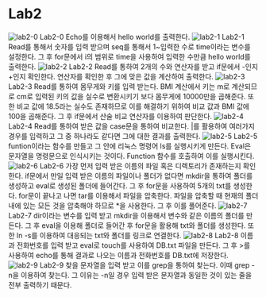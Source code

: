 # Lab2
 ![lab2-0](https://user-images.githubusercontent.com/67464990/144050638-828a6939-e9a6-4ea8-a6f1-b64533f8a379.PNG)
Lab2-0
Echo를 이용해서 hello world를 출력한다.
 ![lab2-1](https://user-images.githubusercontent.com/67464990/144050683-331e2028-2029-41a2-af14-7b2f21ac1b1e.PNG)
Lab2-1
Read를 통해서 숫자를 입력 받으며 seq를 통해서 1~입력한 수로 time이라는 변수를 설정한다. 그 후 for문에서 i의 범위로 time을 사용하여 입력한 수만큼 hello world를 출력한다.
 ![lab2-2](https://user-images.githubusercontent.com/67464990/144050700-f33264b6-4f33-4cca-a387-882efb29668e.PNG)
Lab2-2
Read를 통하여 2개의 수와 연산자를 받고 if문에서 -인지 +인지 확인한다. 연산자를 확인한 후 그에 맞은 값을 계산하여 출력한다.
![lab2-3](https://user-images.githubusercontent.com/67464990/144050710-05d5f4bc-0053-49f3-99f3-1df56f6b2dc6.PNG)
 Lab2-3
Read를 통하여 몸무게와 키를 입력 받는다. BMI 계산에서 키는 m로 계산되므로 cm로 입력된 키의 값을 실수로 변환시키기 보다 몸무게에 10000만을 곱해준다. 또한 비교 값에 18.5라는 실수도 존재하므로 이를 해결하기 위하여 비교 값과 BMI 값에 100을 곱해준다. 그 후 if문에서 산술 비교 연산자를 이용하여 판단한다.
![lab2-4](https://user-images.githubusercontent.com/67464990/144050717-f24e6cac-fba5-48fa-a0b8-6c9768af0fff.PNG)
Lab2-4
Read를 통하여 받은 값을 case문을 통하여 비교한다. |를 활용하여 여러가지 경우를 입력하고 그 중 하나라도 같다면 그에 대한 결과를 출력한다.
![lab2-5](https://user-images.githubusercontent.com/67464990/144050731-6531f253-3131-45e3-9e5b-08ac66539d73.PNG)
Lab2-5
funtion이라는 함수를 만들고 그 안에 리눅스 명령어 ls를 실행시키게 만든다. Eval은 문자열을 명령문으로 인식시키는 것이다. Function 함수를 호출하여 이를 실행시킨다.
![lab2-6](https://user-images.githubusercontent.com/67464990/144050737-12a4333a-1aac-4c6f-af78-eb971a29d9e1.PNG)
Lab2-6
가장 먼저 입력 받은 이름의 파일 혹은 디렉토리가 존재하는지 확인한다. if문에서 만일 입력 받은 이름의 파일이나 폴더가 없다면 mkdir을 통하여 폴더를 생성하고 eval로 생성된 폴더에 들어간다. 그 후 for문을 사용하여 5개의 txt를 생성한다. for문이 끝나고 나면 tar를 이용해서 파일을 압축한다. 파일을 압축할 때 현재의 폴더 내에 있는 모든 것을 압축해야 하므로 *을 사용한다. 그 후 이를 풀어준다.
![lab2-7](https://user-images.githubusercontent.com/67464990/144050746-b170aecc-8c9b-4e00-9aaa-35a67d8c9f9f.PNG)
Lab2-7
dir이라는 변수를 입력 받고 mkdir을 이용해서 변수와 같은 이름의 폴더를 만든다. 그 후 eval을 이용해 폴더로 들어간 후 for문을 활용해 txt와 폴더를 생성한다. 또한 ln -s를 이용하여 대응되는 txt와 폴더를 링크로 연결한다.
![lab2-8](https://user-images.githubusercontent.com/67464990/144050766-8d0c2813-4b2d-48d0-afb8-cf6f1c26741d.PNG)
Lab2-8
이름과 전화번호를 입력 받고 eval로 touch를 사용하여 DB.txt 파일을 만든다. 그 후 >를 사용하여 echo를 통해 결과로 나오는 이름과 전화번호를 DB.txt에 저장한다.
![lab2-9](https://user-images.githubusercontent.com/67464990/144050774-5d8d9bed-b38d-492d-b460-82569475015e.PNG)
Lab2-9
찾을 문자열을 입력 받고 이를 grep을 통하여 찾는다. 이때 grep -n을 이용하여 찾는다. 그 이유는 -n일 경우 입력 받은 문자열과 동일한 것이 있는 줄을 전부 출력하기 때문다.

